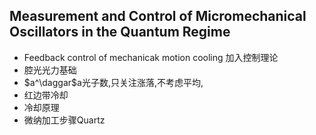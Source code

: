 ## Measurement and Control of Micromechanical Oscillators in the Quantum Regime

- Feedback control of mechanicak motion cooling 加入控制理论
- 腔光光力基础
- $a^\daggar$a光子数,只关注涨落,不考虑平均,
- 红边带冷却 
- 冷却原理
- 微纳加工步骤Quartz
<!--stackedit_data:
eyJoaXN0b3J5IjpbLTI0MTkzMTAzNCwzMjI3NTkwNywtMjU4Mz
Q1ODI2LDE0NDk5MDE4NjksLTE4Mjc5MzMwMjddfQ==
-->